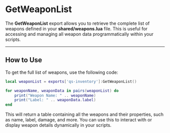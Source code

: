 # GetWeaponList

The **GetWeaponList** export allows you to retrieve the complete list of weapons defined in your **shared/weapons.lua** file. This is useful for accessing and managing all weapon data programmatically within your scripts.

***

## How to Use

To get the full list of weapons, use the following code:

```lua
local weaponList = exports['qs-inventory']:GetWeaponList()

for weaponName, weaponData in pairs(weaponList) do
    print("Weapon Name: " .. weaponName)
    print("Label: " .. weaponData.label)
end
```

This will return a table containing all the weapons and their properties, such as name, label, damage, and more. You can use this to interact with or display weapon details dynamically in your scripts.
